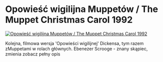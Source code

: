 Opowieść wigilijna Muppetów / The Muppet Christmas Carol 1992 
=============
[![Opowieść wigilijna Muppetów / The Muppet Christmas Carol 1992 ](http://vidos.pl/images/player.gif)](http://vidos.pl/opowiesc-wigilijna-muppetow-the-muppet-christmas-carol-1992)

 Kolejna, filmowa wersja 'Opowieści wigilijnej' Dickensa, tym razem zMuppetami w rolach głównych. Ebenezer Scrooge - znany skąpiec, zmienia zobacz pełny opis
